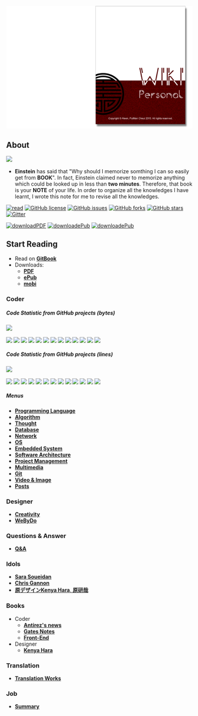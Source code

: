 <a href="https://www.gitbook.com/read/book/aleen42/personalwiki" target="_blank"><img src="./cover_read.png"></a>

## About

![](./photo.png)

  - **Einstein** has said that "Why should I memorize somthing I can so easily get from **BOOK**". In fact, Einstein claimed never to memorize anything which could be looked up in less than **two minutes**. Therefore, that book is your **NOTE** of your life. In order to organize all the knowledges I have learnt, I wrote this note for me to revise all the knowledges.

[![read](https://img.shields.io/badge/read-gitbook-brightgreen.svg)](https://aleen42.gitbooks.io/personalwiki/content/) [![GitHub license](https://img.shields.io/badge/license-MIT-blue.svg)](https://aleen42.gitbooks.io/personalwiki/content/MIT.html) [![GitHub issues](https://img.shields.io/github/issues/aleen42/PersonalWiki.svg)](https://github.com/aleen42/PersonalWiki/issues) [![GitHub forks](https://img.shields.io/github/forks/aleen42/PersonalWiki.svg)](https://github.com/aleen42/PersonalWiki/network) [![GitHub stars](https://img.shields.io/github/stars/aleen42/PersonalWiki.svg)](https://github.com/aleen42/PersonalWiki/stargazers) [![Gitter](https://badges.gitter.im/aleen42/PersonalWiki.svg)](https://gitter.im/aleen42/PersonalWiki?utm_source=badge&utm_medium=badge&utm_campaign=pr-badge)

[![downloadPDF](https://img.shields.io/badge/download-PDF-%23a10000.svg)](https://www.gitbook.com/download/pdf/book/aleen42/personalwiki) [![downloadePub](https://img.shields.io/badge/download-ePub-%23a10000.svg)](https://www.gitbook.com/download/epub/book/aleen42/personalwiki) [![downloadePub](https://img.shields.io/badge/download-mobi-%23a10000.svg)](https://www.gitbook.com/download/mobi/book/aleen42/personalwiki) 

## Start Reading

- Read on [**GitBook**](https://www.gitbook.com/read/book/aleen42/personalwiki)
- Downloads:
    - [**PDF**](https://www.gitbook.com/download/pdf/book/aleen42/personalwiki)
    - [**ePub**](https://www.gitbook.com/download/epub/book/aleen42/personalwiki)
    - [**mobi**](https://www.gitbook.com/download/mobi/book/aleen42/personalwiki)

### Coder

##### Code Statistic from GitHub projects (bytes)

![](https://img.shields.io/badge/%20%20Code-%20%20%20%204,567,447-00666b.svg)

![](https://img.shields.io/badge/%20%20HTML-%20%20%20%201,589,401-00666b.svg)
![](https://img.shields.io/badge/%20%20Java-%20%20%20%20976,464-01939a.svg)
![](https://img.shields.io/badge/%20%20C%23-%20%20%20%20655,067-076c70.svg)
![](https://img.shields.io/badge/%20%20C-%20%20%20%20449,812-003d40.svg)
![](https://img.shields.io/badge/%20%20Visual%20Basic-%20%20%20%20279,412-0a5f73.svg)
![](https://img.shields.io/badge/%20%20JavaScript-%20%20%20%20210,906-017277.svg)
![](https://img.shields.io/badge/%20%20PostScript-%20%20%20%20145,347-05575b.svg)
![](https://img.shields.io/badge/%20%20CSS-%20%20%20%20113,363-1d8489.svg)
![](https://img.shields.io/badge/%20%20PHP-%20%20%20%2082,556-003d40.svg)
![](https://img.shields.io/badge/%20%20C%2B%2B-%20%20%20%2056,122-02888e.svg)
![](https://img.shields.io/badge/%20%20Shell-%20%20%20%208,351-00595e.svg)
![](https://img.shields.io/badge/%20%20ApacheConf-%20%20%20%20412-00666b.svg)
![](https://img.shields.io/badge/%20%20Makefile-%20%20%20%20234-076c70.svg)

##### Code Statistic from GitHub projects (lines)

![](https://img.shields.io/badge/%20%20Code-%20%20%20%20136,068-a5240d.svg)

![](https://img.shields.io/badge/%20%20HTML-%20%20%20%2039,393-821400.svg)
![](https://img.shields.io/badge/%20%20Java-%20%20%20%2025,366-970808.svg)
![](https://img.shields.io/badge/%20%20JavaScript-%20%20%20%2017,454-7e0603.svg)
![](https://img.shields.io/badge/%20%20C%23-%20%20%20%2016,960-821400.svg)
![](https://img.shields.io/badge/%20%20C-%20%20%20%2011,065-821400.svg)
![](https://img.shields.io/badge/%20%20PostScript-%20%20%20%209,601-a5100d.svg)
![](https://img.shields.io/badge/%20%20Visual%20Basic-%20%20%20%207,361-a5100d.svg)
![](https://img.shields.io/badge/%20%20CSS-%20%20%20%204,136-a10000.svg)
![](https://img.shields.io/badge/%20%20PHP-%20%20%20%202,349-821400.svg)
![](https://img.shields.io/badge/%20%20C%2B%2B-%20%20%20%202,133-ba1c0b.svg)
![](https://img.shields.io/badge/%20%20Shell-%20%20%20%20222-a5240d.svg)
![](https://img.shields.io/badge/%20%20Makefile-%20%20%20%2015-ba1c0b.svg)
![](https://img.shields.io/badge/%20%20ApacheConf-%20%20%20%2013-a5100d.svg)

##### Menus

* [**Programming Language**](./Programming/ProgrammingMenu.md)
* [**Algorithm**](./Algorithmn/AlgorithmnMenu.md)
* [**Thought**](./Thought/ThoughtMenu.md)
* [**Database**](./Database/Database.md)
* [**Network**](./Network/Network.md)
* [**OS**](./OS/OS.md)
* [**Embedded System**](./Embedded_System/Embedded_System.md)
* [**Software Architecture**](./Architecture/Architecture.md)
* [**Project Management**](./projectManagement/projectManagement.md)
* [**Multimedia**](./Multimedia/Multimedia.md)
* [**Git**](./git/git.md)
* [**Video & Image**](./vi/vi.md)
* [**Posts**](./post/post.md)

### Designer
* [**Creativity**](./Creativity/Creativity.md)
* [**WeByDo**](http://www.webydo.com/)

### Questions & Answer

* [**Q&A**](./qa/qa.md)

### Idols
* [**Sara Soueidan**](http://sarasoueidan.com/)
* [**Chris Gannon**](http://blog.gannon.tv/)
* [**原デザインKenya Hara**, **原研哉**](http://www.ndc.co.jp/hara/en/)

### Books
- Coder
    - [**Antirez's news**](./antirez/antirez.md)
    - [**Gates Notes**](http://www.gatesnotes.com/books)
 	- [**Front-End**](./frontend/frontend.md)
- Designer
    - [**Kenya Hara**](./kenyahara/kenyahara.md)

### Translation
- [**Translation Works**](./translation/translation.md)

### Job
- [**Summary**](./summary/summary.md)

